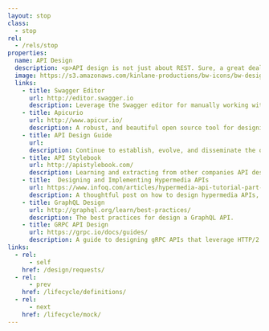 ```yaml
---
layout: stop
class:
  - stop
rel:
  - /rels/stop  
properties:
  name: API Design
  description: <p>API design is not just about REST. Sure, a great deal of the focus within this stop along the API life cycle will be focused on REST, but this is because it is the dominant methodology at this moment in time. API design is about establishing a framework for how you will consistently craft your APIs across teams, whether they are REST, GraphQL, Microservices, or even gRPC. Your API design strategy might be dominated by RESTful practices, especially early on in your journey, but API design should not be considered to be only REST methodologies.</p><p>In the last five years API design has matured into its own discipline, focusing on a define and design first approach to developing APIs, shifting away from a code then document approach we've seen dominate for the last decade, and is still common place at many organizations. There are a handful of tooling, and websites that have emerged to help API providers, architects, developers, and designers get a handle on this stop along the API life cycle--here are just a few.</p><p>API design is as much of a discipline as it is a methodology rooted in a specific standard, protocol, or history. It is about having the discipline to document current practices for designing APIs that are in production, then standardize, communicate, and evolve those practices in a formal way. While also studying and learning from other leading API providers and practitioners regarding how they are designing their APIs. Which is why I include the API Stylebook in this stop along the API life cycle--everyone should be learning from each other, which also includes sharing your API design guide when it is ready.</p><p>We need to move beyond API design meaning REST in the API community. This is something that has caused significant damage to the health of many API operations, and is a dogmatic approach that has replicated itself in hypermedia, and GraphQL--it needs to stop. API design is about defining a common framework for designing your APIs, no matter which approach you adopt internally. Ideally, your API design philosophy is multi-approach, allowing you to apply the right pattern where is needed, and not viewing API design as a one size fits all set of rules. When it comes to API design within your organization, start small, keep things loose, learn from others, and begin documenting your approach in a guide, that can eventually grow into a wider set of API governance practices that will allow your operations to grow in the way you envision.</p>
  image: https://s3.amazonaws.com/kinlane-productions/bw-icons/bw-design.png
  links:
    - title: Swagger Editor
      url: http://editor.swagger.io
      description: Leverage the Swagger editor for manually working with OpenAPI definitions.
    - title: Apicurio
      url: http://www.apicur.io/
      description: A robust, and beautiful open source tool for designing APIs.
    - title: API Design Guide
      url:
      description: Continue to establish, evolve, and disseminate the organizational API design guide, providing guidance for all teams--make sure there is a feedback loop involved with its development.
    - title: API Stylebook
      url: http://apistylebook.com/
      description: Learning and extracting from other companies API design guides.
    - title:  Designing and Implementing Hypermedia APIs
      url: https://www.infoq.com/articles/hypermedia-api-tutorial-part-one
      description: A thoughtful post on how to design hypermedia APIs, from my friend Mike Amundsen.
    - title: GraphQL Design
      url: http://graphql.org/learn/best-practices/
      description: The best practices for design a GraphQL API.         
    - title: GRPC API Design
      url: https://grpc.io/docs/guides/
      description: A guide to designing gRPC APIs that leverage HTTP/2 and Protocol Buffers.
links:
  - rel:
      - self
    href: /design/requests/
  - rel:
      - prev
    href: /lifecycle/definitions/      
  - rel:
      - next
    href: /lifecycle/mock/          
---
```

